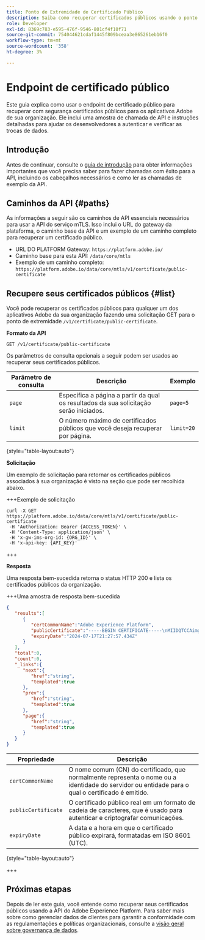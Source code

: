 ```yaml
---
title: Ponto de Extremidade de Certificado Público
description: Saiba como recuperar certificados públicos usando o ponto de extremidade /public-certificate da API de Serviço MTLS.
role: Developer
exl-id: 8369c783-e595-476f-9546-801cf4f10f71
source-git-commit: 754044621cdaf1445f809bceaa3e865261eb16f0
workflow-type: tm+mt
source-wordcount: '358'
ht-degree: 3%

---
```


# Endpoint de certificado público

Este guia explica como usar o endpoint de certificado público para recuperar com segurança certificados públicos para os aplicativos Adobe de sua organização. Ele inclui uma amostra de chamada de API e instruções detalhadas para ajudar os desenvolvedores a autenticar e verificar as trocas de dados.

## Introdução

Antes de continuar, consulte o [guia de introdução](./getting-started.md) para obter informações importantes que você precisa saber para fazer chamadas com êxito para a API, incluindo os cabeçalhos necessários e como ler as chamadas de exemplo da API.

## Caminhos da API {#paths}

As informações a seguir são os caminhos de API essenciais necessários para usar a API do serviço mTLS. Isso inclui o URL do gateway da plataforma, o caminho base da API e um exemplo de um caminho completo para recuperar um certificado público.

- URL DO PLATFORM Gateway: `https://platform.adobe.io/`
- Caminho base para esta API: `/data/core/mtls`
- Exemplo de um caminho completo: `https://platform.adobe.io/data/core/mtls/v1/certificate/public-certificate`

## Recupere seus certificados públicos {#list}

Você pode recuperar os certificados públicos para qualquer um dos aplicativos Adobe da sua organização fazendo uma solicitação GET para o ponto de extremidade `/v1/certificate/public-certificate`.

**Formato da API**

```http
GET /v1/certificate/public-certificate
```

Os parâmetros de consulta opcionais a seguir podem ser usados ao recuperar seus certificados públicos.

| Parâmetro de consulta | Descrição | Exemplo |
| --------------- | ----------- | ------- |
| `page` | Especifica a página a partir da qual os resultados da sua solicitação serão iniciados. | `page=5` |
| `limit` | O número máximo de certificados públicos que você deseja recuperar por página. | `limit=20` |

{style="table-layout:auto"}

**Solicitação**

Um exemplo de solicitação para retornar os certificados públicos associados à sua organização é visto na seção que pode ser recolhida abaixo.

+++Exemplo de solicitação

```shell
curl -X GET https://platform.adobe.io/data/core/mtls/v1/certificate/public-certificate
 -H 'Authorization: Bearer {ACCESS_TOKEN}' \
 -H 'Content-Type: application/json' \
 -H 'x-gw-ims-org-id: {ORG_ID}' \
 -H 'x-api-key: {API_KEY}' 
```

+++

**Resposta**

Uma resposta bem-sucedida retorna o status HTTP 200 e lista os certificados públicos da organização.

+++Uma amostra de resposta bem-sucedida

```json
{
   "results":[
      {
         "certCommonName":"Adobe Experience Platform",
         "publicCertificate":"-----BEGIN CERTIFICATE-----\nMIIDQTCCAimgAwIBAgITBmyfACAfma......KJY5u89CjAwj\n-----END CERTIFICATE-----",
         "expiryDate":"2024-07-17T21:27:57.434Z"
      }
   ],
   "total":0,
   "count":0,
   "_links":{
      "next":{
         "href":"string",
         "templated":true
      },
      "prev":{
         "href":"string",
         "templated":true
      },
      "page":{
         "href":"string",
         "templated":true
      }
   }
}
```

| Propriedade | Descrição |
| --- | --- |
| `certCommonName` | O nome comum (CN) do certificado, que normalmente representa o nome ou a identidade do servidor ou entidade para o qual o certificado é emitido. |
| `publicCertificate` | O certificado público real em um formato de cadeia de caracteres, que é usado para autenticar e criptografar comunicações. |
| `expiryDate` | A data e a hora em que o certificado público expirará, formatadas em ISO 8601 (UTC). |

{style="table-layout:auto"}

+++

## Próximas etapas

Depois de ler este guia, você entende como recuperar seus certificados públicos usando a API do Adobe Experience Platform. Para saber mais sobre como gerenciar dados de clientes para garantir a conformidade com as regulamentações e políticas organizacionais, consulte a [visão geral sobre governança de dados](../home.md).

<!-- To test this API call, navigate to the [MTLS API reference page]() to interact with the Experience Platform API endpoints. -->

<!-- Add link after developer page is live -->
